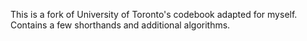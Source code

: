 This is a fork of University of Toronto's codebook adapted for myself. Contains a few shorthands and additional algorithms.